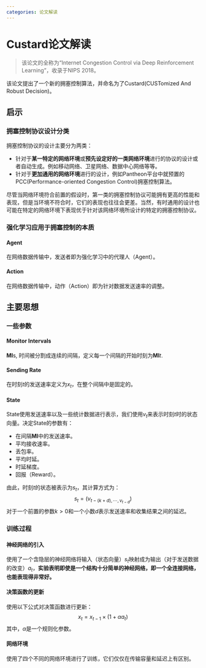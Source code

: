 ```yaml
---
categories: 论文解读
---
```


# Custard论文解读

> 该论文的全称为“Internet Congestion Control via Deep Reinforcement
> Learning”，收录于NIPS 2018。

该论文提出了一个新的拥塞控制算法，并命名为了Custard(CUSTomized And Robust Decision)。

## 启示

### 拥塞控制协议设计分类

拥塞控制协议的设计主要分为两类：

- 针对于**某一特定的网络环境**或**预先设定好的一类网络环境**进行的协议的设计或者自动生成。例如移动网络、卫星网络、数据中心网络等等。
- 针对于**更加通用的网络环境**进行的设计，例如Pantheon平台中就预置的PCC(Performance-oriented Congestion Control)拥塞控制算法。

尽管当网络环境符合前置的假设时，第一类的拥塞控制协议可能拥有更高的性能和表现，但是当环境不符合时，它们的表现也往往会更差。当然，有时通用的设计也可能在特定的网络环境下表现优于针对该网络环境所设计的特定的拥塞控制协议。

### 强化学习应用于拥塞控制的本质

#### Agent

在网络数据传输中，发送者即为强化学习中的代理人（Agent）。

#### Action

在网络数据传输中，动作（Action）即为针对数据发送速率的调整。

## 主要思想

### 一些参数

#### Monitor Intervals

**MI**s, 时间被分割成连续的间隔，定义每一个间隔的开始时刻为**MI**$t$.

#### Sending Rate

在时刻$t$的发送速率定义为$x_{t}$，在整个间隔中是固定的。

#### State

State使用发送速率以及一些统计数据进行表示，我们使用$v_{t}$来表示时刻$t$时的状态向量。决定State的参数有：

- 在间隔**MI**中的发送速率。
- 平均接收速率。
- 丢包率。
- 平均时延。
- 时延梯度。
- 回报（Reward）。

由此，时刻$t$的状态被表示为$s_{t}$，其计算方式为：
$$
s_{t}=(v_{t-(k+d),\cdots,v_{t-d}})
$$
对于一个前置的参数$k>0$和一个小数$d$表示发送速率和收集结果之间的延迟。

### 训练过程

#### 神经网络的引入

使用了一个含隐层的神经网络将输入（状态向量）$s_{t}$映射成为输出（对于发送数据的改变）$a_{t}$，**实验表明即使是一个结构十分简单的神经网络，即一个全连接网络，也能表现得非常好。**

#### 决策函数的更新

使用以下公式对决策函数进行更新：
$$
x_{t}=x_{t-1}\times (1+\alpha a_{t})
$$
其中，$\alpha$是一个规则化参数。

#### 网络环境

使用了四个不同的网络环境进行了训练，它们仅仅在传输容量和延迟上有区别。
